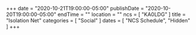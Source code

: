 +++
date = "2020-10-21T19:00:00-05:00"
publishDate = "2020-10-20T19:00:00-05:00"
endTime = ""
location = ""
ncs = [ "KA0LDG" ]
title = "Isolation Net"
categories = [ "Social" ]
dates = [ "NCS Schedule", "Hidden" ]
+++
